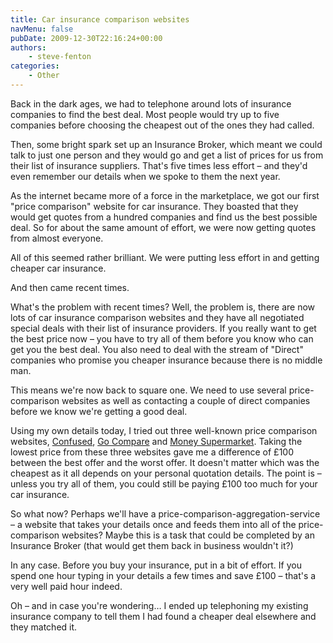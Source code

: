 ```yaml
---
title: Car insurance comparison websites
navMenu: false
pubDate: 2009-12-30T22:16:24+00:00
authors:
    - steve-fenton
categories:
    - Other
---
```


Back in the dark ages, we had to telephone around lots of insurance companies to find the best deal. Most people would try up to five companies before choosing the cheapest out of the ones they had called.

Then, some bright spark set up an Insurance Broker, which meant we could talk to just one person and they would go and get a list of prices for us from their list of insurance suppliers. That's five times less effort – and they'd even remember our details when we spoke to them the next year.

As the internet became more of a force in the marketplace, we got our first "price comparison" website for car insurance. They boasted that they would get quotes from a hundred companies and find us the best possible deal. So for about the same amount of effort, we were now getting quotes from almost everyone.

All of this seemed rather brilliant. We were putting less effort in and getting cheaper car insurance.

And then came recent times.

What's the problem with recent times? Well, the problem is, there are now lots of car insurance comparison websites and they have all negotiated special deals with their list of insurance providers. If you really want to get the best price now – you have to try all of them before you know who can get you the best deal. You also need to deal with the stream of "Direct" companies who promise you cheaper insurance because there is no middle man.

This means we're now back to square one. We need to use several price-comparison websites as well as contacting a couple of direct companies before we know we're getting a good deal.

Using my own details today, I tried out three well-known price comparison websites, [Confused](https://www.confused.com/), [Go Compare](https://www.gocompare.com/) and [Money Supermarket](https://www.moneysupermarket.com/). Taking the lowest price from these three websites gave me a difference of £100 between the best offer and the worst offer. It doesn't matter which was the cheapest as it all depends on your personal quotation details. The point is – unless you try all of them, you could still be paying £100 too much for your car insurance.

So what now? Perhaps we'll have a price-comparison-aggregation-service – a website that takes your details once and feeds them into all of the price-comparison websites? Maybe this is a task that could be completed by an Insurance Broker (that would get them back in business wouldn't it?)

In any case. Before you buy your insurance, put in a bit of effort. If you spend one hour typing in your details a few times and save £100 – that's a very well paid hour indeed.

Oh – and in case you're wondering… I ended up telephoning my existing insurance company to tell them I had found a cheaper deal elsewhere and they matched it.
